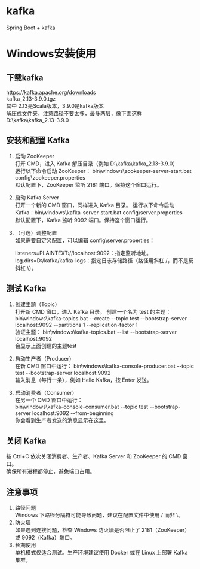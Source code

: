 # kafka
Spring Boot + kafka

# Windows安装使用
## 下载kafka   
https://kafka.apache.org/downloads   
 kafka_2.13-3.9.0.tgz   
其中 2.13是Scala版本，3.9.0是kafka版本    
解压成文件夹，注意路径不要太多，最多两层，像下面这样    
D:\kafka\kafka_2.13-3.9.0
## 安装和配置 Kafka   
1. 启动 ZooKeeper   
打开 CMD，进入 Kafka 解压目录（例如 D:\kafka\kafka_2.13-3.9.0）    
运行以下命令启动 ZooKeeper：
bin\windows\zookeeper-server-start.bat config\zookeeper.properties    
默认配置下，ZooKeeper 监听 2181 端口。保持这个窗口运行。    

2. 启动 Kafka Server   
打开一个新的 CMD 窗口，同样进入 Kafka 目录。
运行以下命令启动 Kafka：bin\windows\kafka-server-start.bat config\server.properties   
默认配置下，Kafka 监听 9092 端口。保持这个窗口运行。

3. （可选）调整配置    
如果需要自定义配置，可以编辑 config\server.properties：

    listeners=PLAINTEXT://localhost:9092：指定监听地址。
    log.dirs=D:/kafka/kafka-logs：指定日志存储路径（路径用斜杠 /，而不是反斜杠 \）。
   
## 测试 Kafka
1. 创建主题（Topic）    
打开新 CMD 窗口，进入 Kafka 目录。
创建一个名为 test 的主题：
bin\windows\kafka-topics.bat --create --topic test --bootstrap-server localhost:9092 --partitions 1 --replication-factor 1     
验证主题：
bin\windows\kafka-topics.bat --list --bootstrap-server localhost:9092    
会显示上面创建的主题test

2. 启动生产者（Producer）   
在新 CMD 窗口中运行：
bin\windows\kafka-console-producer.bat --topic test --bootstrap-server localhost:9092    
输入消息（每行一条），例如 Hello Kafka，按 Enter 发送。

3. 启动消费者（Consumer）    
在另一个 CMD 窗口中运行：  
bin\windows\kafka-console-consumer.bat --topic test --bootstrap-server localhost:9092 --from-beginning    
你会看到生产者发送的消息显示在这里。   

## 关闭 Kafka    
按 Ctrl+C 依次关闭消费者、生产者、Kafka Server 和 ZooKeeper 的 CMD 窗口。  
确保所有进程都停止，避免端口占用。   

## 注意事项    
1. 路径问题    
Windows 下路径分隔符可能导致问题，建议在配置文件中使用 / 而非 \。  
2. 防火墙    
如果遇到连接问题，检查 Windows 防火墙是否阻止了 2181（ZooKeeper）或 9092（Kafka）端口。  
3. 长期使用    
单机模式仅适合测试。生产环境建议使用 Docker 或在 Linux 上部署 Kafka 集群。  


   

 
